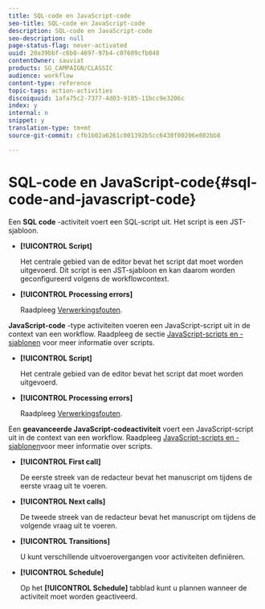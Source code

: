 ```yaml
---
title: SQL-code en JavaScript-code
seo-title: SQL-code en JavaScript-code
description: SQL-code en JavaScript-code
seo-description: null
page-status-flag: never-activated
uuid: 20a39bbf-c6b0-4697-97b4-c07609cfb048
contentOwner: sauviat
products: SG_CAMPAIGN/CLASSIC
audience: workflow
content-type: reference
topic-tags: action-activities
discoiquuid: 1afa75c2-7377-4d03-9105-11bcc9e3206c
index: y
internal: n
snippet: y
translation-type: tm+mt
source-git-commit: cfb1b02a6261c001392b5cc6430f00206e802bb8

---
```



# SQL-code en JavaScript-code{#sql-code-and-javascript-code}

Een **SQL code** -activiteit voert een SQL-script uit. Het script is een JST-sjabloon.

* **[!UICONTROL Script]**

   Het centrale gebied van de editor bevat het script dat moet worden uitgevoerd. Dit script is een JST-sjabloon en kan daarom worden geconfigureerd volgens de workflowcontext.

* **[!UICONTROL Processing errors]**

   Raadpleeg [Verwerkingsfouten](../../workflow/using/monitoring-workflow-execution.md#processing-errors).

**JavaScript-code** -type activiteiten voeren een JavaScript-script uit in de context van een workflow. Raadpleeg de sectie [JavaScript-scripts en -sjablonen](../../workflow/using/javascript-scripts-and-templates.md) voor meer informatie over scripts.

* **[!UICONTROL Script]**

   Het centrale gebied van de editor bevat het script dat moet worden uitgevoerd.

* **[!UICONTROL Processing errors]**

   Raadpleeg [Verwerkingsfouten](../../workflow/using/monitoring-workflow-execution.md#processing-errors).

Een **geavanceerde JavaScript-codeactiviteit** voert een JavaScript-script uit in de context van een workflow. Raadpleeg [JavaScript-scripts en -sjablonen](../../workflow/using/javascript-scripts-and-templates.md)voor meer informatie over scripts.

* **[!UICONTROL First call]**

   De eerste streek van de redacteur bevat het manuscript om tijdens de eerste vraag uit te voeren.

* **[!UICONTROL Next calls]**

   De tweede streek van de redacteur bevat het manuscript om tijdens de volgende vraag uit te voeren.

* **[!UICONTROL Transitions]**

   U kunt verschillende uitvoerovergangen voor activiteiten definiëren.

* **[!UICONTROL Schedule]**

   Op het **[!UICONTROL Schedule]** tabblad kunt u plannen wanneer de activiteit moet worden geactiveerd.

